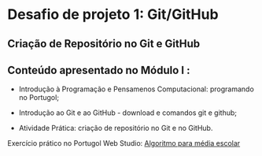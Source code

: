 # Desafio de projeto 1: Git/GitHub

## Criação de Repositório no Git e GitHub

## Conteúdo apresentado no Módulo I :

- Introdução à Programação e Pensamenos Computacional: programando no Portugol; 

- Introdução ao Git e ao GitHub - download e comandos git e github;

- Atividade Prática: criação de repositório no Git e no GitHub.



Exercício prático no Portugol Web Studio: [Algoritmo para média escolar](https://portugol-webstudio.cubos.io/ide#share=69194)


